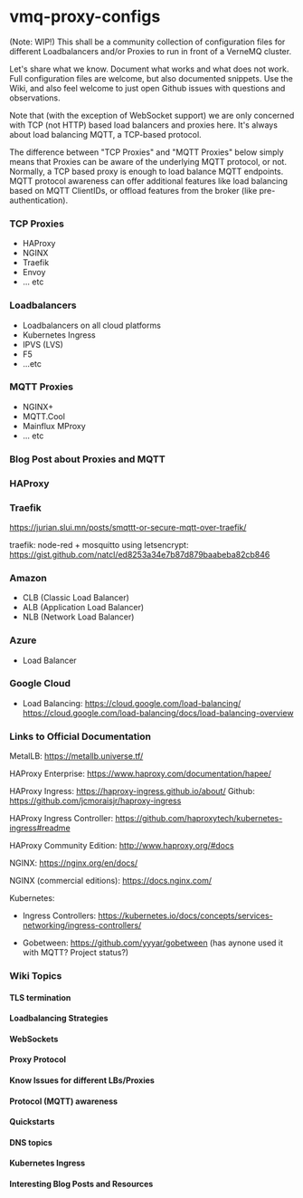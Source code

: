 # vmq-proxy-configs


(Note: WIP!) This shall be a community collection of configuration files for different Loadbalancers and/or Proxies to run in front of a VerneMQ cluster.

Let's share what we know. Document what works and what does not work. Full configuration files are welcome, but also documented snippets. Use the Wiki, and also feel welcome to just open Github issues with questions and observations.

Note that (with the exception of WebSocket support) we are only concerned with TCP (not HTTP) based load balancers and proxies here. It's always about load balancing MQTT, a TCP-based protocol.

The difference between "TCP Proxies" and "MQTT Proxies" below simply means that Proxies can be aware of the underlying MQTT protocol, or not.
Normally, a TCP based proxy is enough to load balance MQTT endpoints. MQTT protocol awareness can offer additional features like load balancing based on MQTT ClientIDs, or offload features from the broker (like pre-authentication).

### TCP Proxies
- HAProxy
- NGINX
- Traefik
- Envoy
- ... etc

### Loadbalancers
- Loadbalancers on all cloud platforms
- Kubernetes Ingress
- IPVS (LVS)
- F5
- ...etc

### MQTT Proxies
- NGINX+
- MQTT.Cool
- Mainflux MProxy
- ... etc

### Blog Post about Proxies and MQTT

### HAProxy

### Traefik

https://jurian.slui.mn/posts/smqttt-or-secure-mqtt-over-traefik/


traefik: node-red + mosquitto using letsencrypt:  https://gist.github.com/natcl/ed8253a34e7b87d879baabeba82cb846

### Amazon

 - CLB (Classic Load Balancer)
 - ALB (Application Load Balancer)
 - NLB (Network Load Balancer) 

### Azure
- Load Balancer

### Google Cloud
- Load Balancing: https://cloud.google.com/load-balancing/
https://cloud.google.com/load-balancing/docs/load-balancing-overview

### Links to Official Documentation

MetalLB: https://metallb.universe.tf/

HAProxy Enterprise: https://www.haproxy.com/documentation/hapee/

HAProxy Ingress: https://haproxy-ingress.github.io/about/
Github: https://github.com/jcmoraisjr/haproxy-ingress

HAProxy Ingress Controller: https://github.com/haproxytech/kubernetes-ingress#readme

HAProxy Community Edition: http://www.haproxy.org/#docs

NGINX: https://nginx.org/en/docs/

NGINX (commercial editions): https://docs.nginx.com/

Kubernetes: 
- Ingress Controllers: https://kubernetes.io/docs/concepts/services-networking/ingress-controllers/

- Gobetween: https://github.com/yyyar/gobetween
(has aynone used it with MQTT? Project status?)


### Wiki Topics

#### TLS termination

#### Loadbalancing Strategies

#### WebSockets

#### Proxy Protocol

#### Know Issues for different LBs/Proxies

#### Protocol (MQTT) awareness

#### Quickstarts

#### DNS topics

#### Kubernetes Ingress

#### Interesting Blog Posts and Resources